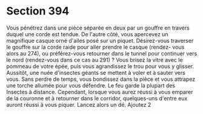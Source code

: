 # Section 394

Vous pénétrez dans une pièce séparée en deux par un gouffre en travers duquel une corde
est tendue. De l'autre côté, vous apercevez un magnifique casque orné d'ailes posé sur un
piquet.
Désirez-vous traverser le gouffre sur la corde raide pour aller prendre le casque (rendez-
vous alors au 274), ou préférez-vous retourner dans le tunnel pour continuer vers le nord
(rendez-vous dans ce cas au 291) ?
Vous brisez la vitre avec le pommeau de votre épée, puis vous agrandissez le trou pour
vous y glisser. Aussitôt, une nuée d'insectes géants se mettent à voler et à sauter vers
vous. Sans perdre de temps, vous bondissez dans la pièce et vous attrapez une torche
allumée pour vous défendre. Le feu garde la plupart des Insectes à distance. Cependant,
lorsque vous aurez réussi à vous emparer de la couronne et à retourner dans le corridor,
quelques-uns d'entre eux auront réussi à vous piquer. Lancez alors un dé. Ajoutez 2